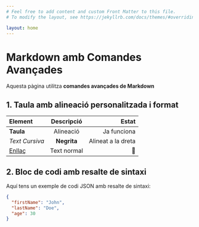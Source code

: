 ```yaml
---
# Feel free to add content and custom Front Matter to this file.
# To modify the layout, see https://jekyllrb.com/docs/themes/#overriding-theme-defaults

layout: home
---
```

# Markdown amb Comandes Avançades

Aquesta pàgina utilitza **comandes avançades de Markdown**

## 1. Taula amb alineació personalitzada i format

| Element      | Descripció      | Estat            |
| :----------- | :-------------: | ---------------: |
| **Taula**    | Alineació       | Ja funciona      |
| _Text Cursiva_ | **Negrita**    | Alineat a la dreta|
| [Enllaç](https://example.com) | Text normal | 🔗 |

## 2. Bloc de codi amb resalte de sintaxi

Aquí tens un exemple de codi JSON amb resalte de sintaxi:

```json
{
  "firstName": "John",
  "lastName": "Doe",
  "age": 30
}
